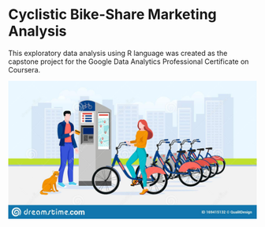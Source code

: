 # Cyclistic Bike-Share Marketing Analysis

This exploratory data analysis using R language was created as the capstone project for the Google Data Analytics Professional Certificate on Coursera.

![](./cyclistic.jpg)
